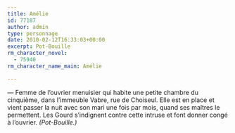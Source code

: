 ```yaml
---
title: Amélie
id: 77187
author: admin
type: personnage
date: 2010-02-12T16:33:03+00:00
excerpt: Pot-Bouille
rm_character_novel:
  - 75940
rm_character_name_main: Amélie

---
```

— Femme de l&rsquo;ouvrier menuisier qui habite une petite chambre du cinquième, dans l&rsquo;immeuble Vabre, rue de Choiseul. Elle est en place et vient passer la nuit avec son mari une fois par mois, quand ses maîtres le permettent. Les Gourd s&rsquo;indignent contre cette intruse et font donner congé à l&rsquo;ouvrier. _(Pot-Bouille.)_
